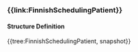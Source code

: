 ### {{link:FinnishSchedulingPatient}} 

#### Structure Definition

{{tree:FinnishSchedulingPatient, snapshot}}

